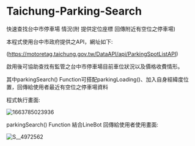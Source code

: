 # Taichung-Parking-Search
快速查找台中市停車場 情況(附 提供定位座標 回傳附近有空位之停車場)

本程式使用台中市政府提供之API，網址如下:

(https://motoretag.taichung.gov.tw/DataAPI/api/ParkingSpotListAPI)

啟用後可協助查找有監管之台中市停車場目前車位狀況以及價格收費情形。

其中parkingSearch() Function可搭配parkingLoading()、加入自身經緯度位置，回傳給使用者最近有空位之停車場資料


程式執行畫面:

![1663785023936](https://user-images.githubusercontent.com/103618758/191583082-91187fa6-e976-4cb0-8d1c-d33c5fab8251.jpg)


parkingSearch() Function 結合LineBot 回傳給使用者使用畫面:

![S__4972562](https://user-images.githubusercontent.com/103618758/191583371-4e32732e-c716-408b-bdb5-c778ba83d89b.jpg)
